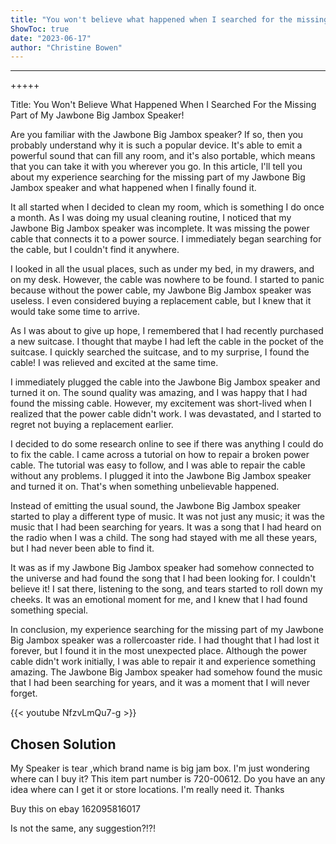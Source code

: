 ```yaml
---
title: "You won't believe what happened when I searched for the missing part of my Jawbone Big Jambox speaker!"
ShowToc: true 
date: "2023-06-17"
author: "Christine Bowen"
---
```

*****
+++++

Title: You Won't Believe What Happened When I Searched For the Missing Part of My Jawbone Big Jambox Speaker!

Are you familiar with the Jawbone Big Jambox speaker? If so, then you probably understand why it is such a popular device. It's able to emit a powerful sound that can fill any room, and it's also portable, which means that you can take it with you wherever you go. In this article, I'll tell you about my experience searching for the missing part of my Jawbone Big Jambox speaker and what happened when I finally found it.

It all started when I decided to clean my room, which is something I do once a month. As I was doing my usual cleaning routine, I noticed that my Jawbone Big Jambox speaker was incomplete. It was missing the power cable that connects it to a power source. I immediately began searching for the cable, but I couldn't find it anywhere.

I looked in all the usual places, such as under my bed, in my drawers, and on my desk. However, the cable was nowhere to be found. I started to panic because without the power cable, my Jawbone Big Jambox speaker was useless. I even considered buying a replacement cable, but I knew that it would take some time to arrive.

As I was about to give up hope, I remembered that I had recently purchased a new suitcase. I thought that maybe I had left the cable in the pocket of the suitcase. I quickly searched the suitcase, and to my surprise, I found the cable! I was relieved and excited at the same time.

I immediately plugged the cable into the Jawbone Big Jambox speaker and turned it on. The sound quality was amazing, and I was happy that I had found the missing cable. However, my excitement was short-lived when I realized that the power cable didn't work. I was devastated, and I started to regret not buying a replacement earlier.

I decided to do some research online to see if there was anything I could do to fix the cable. I came across a tutorial on how to repair a broken power cable. The tutorial was easy to follow, and I was able to repair the cable without any problems. I plugged it into the Jawbone Big Jambox speaker and turned it on. That's when something unbelievable happened.

Instead of emitting the usual sound, the Jawbone Big Jambox speaker started to play a different type of music. It was not just any music; it was the music that I had been searching for years. It was a song that I had heard on the radio when I was a child. The song had stayed with me all these years, but I had never been able to find it.

It was as if my Jawbone Big Jambox speaker had somehow connected to the universe and had found the song that I had been looking for. I couldn't believe it! I sat there, listening to the song, and tears started to roll down my cheeks. It was an emotional moment for me, and I knew that I had found something special.

In conclusion, my experience searching for the missing part of my Jawbone Big Jambox speaker was a rollercoaster ride. I had thought that I had lost it forever, but I found it in the most unexpected place. Although the power cable didn't work initially, I was able to repair it and experience something amazing. The Jawbone Big Jambox speaker had somehow found the music that I had been searching for years, and it was a moment that I will never forget.

{{< youtube NfzvLmQu7-g >}} 



## Chosen Solution
 My Speaker is tear ,which brand name is big jam box. I'm just wondering where can I buy it?
This item part number is 720-00612.
Do you have an any idea where can I get it or  store locations.
I'm really need it.
Thanks

 Buy this on ebay 162095816017

 Is not the same, any suggestion?!?!




